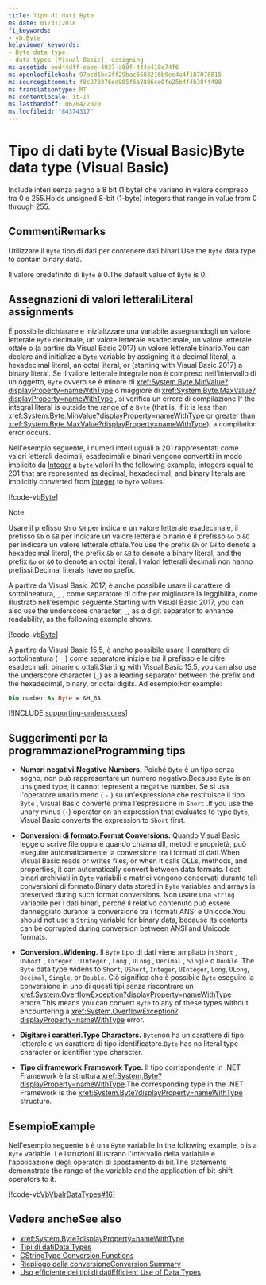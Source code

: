 ```yaml
---
title: Tipo di dati Byte
ms.date: 01/31/2018
f1_keywords:
- vb.Byte
helpviewer_keywords:
- Byte data type
- data types [Visual Basic], assigning
ms.assetid: eed44dff-eaee-4937-a89f-444e418e74f6
ms.openlocfilehash: 97acd1bc2ff29bac6588216b9ee4a4f187078815
ms.sourcegitcommit: f8c270376ed905f6a8896ce0fe25b4f4b38ff498
ms.translationtype: MT
ms.contentlocale: it-IT
ms.lasthandoff: 06/04/2020
ms.locfileid: "84374317"
---
```

# <a name="byte-data-type-visual-basic"></a><span data-ttu-id="84de8-102">Tipo di dati byte (Visual Basic)</span><span class="sxs-lookup"><span data-stu-id="84de8-102">Byte data type (Visual Basic)</span></span>

<span data-ttu-id="84de8-103">Include interi senza segno a 8 bit (1 byte) che variano in valore compreso tra 0 e 255.</span><span class="sxs-lookup"><span data-stu-id="84de8-103">Holds unsigned 8-bit (1-byte) integers that range in value from 0 through 255.</span></span>

## <a name="remarks"></a><span data-ttu-id="84de8-104">Commenti</span><span class="sxs-lookup"><span data-stu-id="84de8-104">Remarks</span></span>

<span data-ttu-id="84de8-105">Utilizzare il `Byte` tipo di dati per contenere dati binari.</span><span class="sxs-lookup"><span data-stu-id="84de8-105">Use the `Byte` data type to contain binary data.</span></span>  
  
<span data-ttu-id="84de8-106">Il valore predefinito di `Byte` è 0.</span><span class="sxs-lookup"><span data-stu-id="84de8-106">The default value of `Byte` is 0.</span></span>

## <a name="literal-assignments"></a><span data-ttu-id="84de8-107">Assegnazioni di valori letterali</span><span class="sxs-lookup"><span data-stu-id="84de8-107">Literal assignments</span></span>

<span data-ttu-id="84de8-108">È possibile dichiarare e inizializzare una variabile assegnandogli un valore letterale `Byte` decimale, un valore letterale esadecimale, un valore letterale ottale o (a partire da Visual Basic 2017) un valore letterale binario.</span><span class="sxs-lookup"><span data-stu-id="84de8-108">You can declare and initialize a `Byte` variable by assigning it a decimal literal, a hexadecimal literal, an octal literal, or (starting with Visual Basic 2017) a binary literal.</span></span> <span data-ttu-id="84de8-109">Se il valore letterale integrale non è compreso nell'intervallo di un oggetto, `Byte` ovvero se è minore di <xref:System.Byte.MinValue?displayProperty=nameWithType> o maggiore di <xref:System.Byte.MaxValue?displayProperty=nameWithType> , si verifica un errore di compilazione.</span><span class="sxs-lookup"><span data-stu-id="84de8-109">If the integral literal is outside the range of a `Byte` (that is, if it is less than <xref:System.Byte.MinValue?displayProperty=nameWithType> or greater than <xref:System.Byte.MaxValue?displayProperty=nameWithType>), a compilation error occurs.</span></span>

<span data-ttu-id="84de8-110">Nell'esempio seguente, i numeri interi uguali a 201 rappresentati come valori letterali decimali, esadecimali e binari vengono convertiti in modo implicito da [Integer](integer-data-type.md) a `byte` valori.</span><span class="sxs-lookup"><span data-stu-id="84de8-110">In the following example, integers equal to 201 that are represented as decimal, hexadecimal, and binary literals are implicitly converted from [Integer](integer-data-type.md) to `byte` values.</span></span>

[!code-vb[Byte](../../../../samples/snippets/visualbasic/language-reference/data-types/numeric-literals.vb#Byte)]

> [!NOTE]
> <span data-ttu-id="84de8-111">Usare il prefisso `&h` o `&H` per indicare un valore letterale esadecimale, il prefisso `&b` o `&B` per indicare un valore letterale binario e il prefisso `&o` o `&O` per indicare un valore letterale ottale.</span><span class="sxs-lookup"><span data-stu-id="84de8-111">You use the prefix `&h` or `&H` to denote a hexadecimal literal, the prefix `&b` or `&B` to denote a binary literal, and the prefix `&o` or `&O` to denote an octal literal.</span></span> <span data-ttu-id="84de8-112">I valori letterali decimali non hanno prefissi.</span><span class="sxs-lookup"><span data-stu-id="84de8-112">Decimal literals have no prefix.</span></span>

<span data-ttu-id="84de8-113">A partire da Visual Basic 2017, è anche possibile usare il carattere di sottolineatura, `_` , come separatore di cifre per migliorare la leggibilità, come illustrato nell'esempio seguente.</span><span class="sxs-lookup"><span data-stu-id="84de8-113">Starting with Visual Basic 2017, you can also use the underscore character, `_`, as a digit separator to enhance readability, as the following example shows.</span></span>

[!code-vb[Byte](../../../../samples/snippets/visualbasic/language-reference/data-types/numeric-literals.vb#ByteS)]  

<span data-ttu-id="84de8-114">A partire da Visual Basic 15,5, è anche possibile usare il carattere di sottolineatura ( `_` ) come separatore iniziale tra il prefisso e le cifre esadecimali, binarie o ottali.</span><span class="sxs-lookup"><span data-stu-id="84de8-114">Starting with Visual Basic 15.5, you can also use the underscore character (`_`) as a leading separator between the prefix and the hexadecimal, binary, or octal digits.</span></span> <span data-ttu-id="84de8-115">Ad esempio:</span><span class="sxs-lookup"><span data-stu-id="84de8-115">For example:</span></span>

```vb
Dim number As Byte = &H_6A
```

[!INCLUDE [supporting-underscores](../../../../includes/vb-separator-langversion.md)]

## <a name="programming-tips"></a><span data-ttu-id="84de8-116">Suggerimenti per la programmazione</span><span class="sxs-lookup"><span data-stu-id="84de8-116">Programming tips</span></span>

- <span data-ttu-id="84de8-117">**Numeri negativi.**</span><span class="sxs-lookup"><span data-stu-id="84de8-117">**Negative Numbers.**</span></span> <span data-ttu-id="84de8-118">Poiché `Byte` è un tipo senza segno, non può rappresentare un numero negativo.</span><span class="sxs-lookup"><span data-stu-id="84de8-118">Because `Byte` is an unsigned type, it cannot represent a negative number.</span></span> <span data-ttu-id="84de8-119">Se si usa l'operatore unario meno ( `-` ) su un'espressione che restituisce il tipo `Byte` , Visual Basic converte prima l'espressione in `Short` .</span><span class="sxs-lookup"><span data-stu-id="84de8-119">If you use the unary minus (`-`) operator on an expression that evaluates to type `Byte`, Visual Basic converts the expression to `Short` first.</span></span>
  
- <span data-ttu-id="84de8-120">**Conversioni di formato.**</span><span class="sxs-lookup"><span data-stu-id="84de8-120">**Format Conversions.**</span></span> <span data-ttu-id="84de8-121">Quando Visual Basic legge o scrive file oppure quando chiama dll, metodi e proprietà, può eseguire automaticamente la conversione tra i formati di dati.</span><span class="sxs-lookup"><span data-stu-id="84de8-121">When Visual Basic reads or writes files, or when it calls DLLs, methods, and properties, it can automatically convert between data formats.</span></span> <span data-ttu-id="84de8-122">I dati binari archiviati in `Byte` variabili e matrici vengono conservati durante tali conversioni di formato.</span><span class="sxs-lookup"><span data-stu-id="84de8-122">Binary data stored in `Byte` variables and arrays is preserved during such format conversions.</span></span> <span data-ttu-id="84de8-123">Non usare una `String` variabile per i dati binari, perché il relativo contenuto può essere danneggiato durante la conversione tra i formati ANSI e Unicode.</span><span class="sxs-lookup"><span data-stu-id="84de8-123">You should not use a `String` variable for binary data, because its contents can be corrupted during conversion between ANSI and Unicode formats.</span></span>

- <span data-ttu-id="84de8-124">**Conversioni.**</span><span class="sxs-lookup"><span data-stu-id="84de8-124">**Widening.**</span></span> <span data-ttu-id="84de8-125">Il `Byte` tipo di dati viene ampliato in `Short` , `UShort` , `Integer` , `UInteger` , `Long` , `ULong` , `Decimal` , `Single` o `Double` .</span><span class="sxs-lookup"><span data-stu-id="84de8-125">The `Byte` data type widens to `Short`, `UShort`, `Integer`, `UInteger`, `Long`, `ULong`, `Decimal`, `Single`, or `Double`.</span></span> <span data-ttu-id="84de8-126">Ciò significa che è possibile `Byte` eseguire la conversione in uno di questi tipi senza riscontrare un <xref:System.OverflowException?displayProperty=nameWithType> errore.</span><span class="sxs-lookup"><span data-stu-id="84de8-126">This means you can convert `Byte` to any of these types without encountering a <xref:System.OverflowException?displayProperty=nameWithType> error.</span></span>
  
- <span data-ttu-id="84de8-127">**Digitare i caratteri.**</span><span class="sxs-lookup"><span data-stu-id="84de8-127">**Type Characters.**</span></span> <span data-ttu-id="84de8-128">`Byte`non ha un carattere di tipo letterale o un carattere di tipo identificatore.</span><span class="sxs-lookup"><span data-stu-id="84de8-128">`Byte` has no literal type character or identifier type character.</span></span>

- <span data-ttu-id="84de8-129">**Tipo di framework.**</span><span class="sxs-lookup"><span data-stu-id="84de8-129">**Framework Type.**</span></span> <span data-ttu-id="84de8-130">Il tipo corrispondente in .NET Framework è la struttura <xref:System.Byte?displayProperty=nameWithType>.</span><span class="sxs-lookup"><span data-stu-id="84de8-130">The corresponding type in the .NET Framework is the <xref:System.Byte?displayProperty=nameWithType> structure.</span></span>

## <a name="example"></a><span data-ttu-id="84de8-131">Esempio</span><span class="sxs-lookup"><span data-stu-id="84de8-131">Example</span></span>

 <span data-ttu-id="84de8-132">Nell'esempio seguente `b` è una `Byte` variabile.</span><span class="sxs-lookup"><span data-stu-id="84de8-132">In the following example, `b` is a `Byte` variable.</span></span> <span data-ttu-id="84de8-133">Le istruzioni illustrano l'intervallo della variabile e l'applicazione degli operatori di spostamento di bit.</span><span class="sxs-lookup"><span data-stu-id="84de8-133">The statements demonstrate the range of the variable and the application of bit-shift operators to it.</span></span>

 [!code-vb[VbVbalrDataTypes#16](~/samples/snippets/visualbasic/VS_Snippets_VBCSharp/VbVbalrDataTypes/VB/Class1.vb#16)]  

## <a name="see-also"></a><span data-ttu-id="84de8-134">Vedere anche</span><span class="sxs-lookup"><span data-stu-id="84de8-134">See also</span></span>

- <xref:System.Byte?displayProperty=nameWithType>
- [<span data-ttu-id="84de8-135">Tipi di dati</span><span class="sxs-lookup"><span data-stu-id="84de8-135">Data Types</span></span>](index.md)
- [<span data-ttu-id="84de8-136">CString</span><span class="sxs-lookup"><span data-stu-id="84de8-136">Type Conversion Functions</span></span>](../functions/type-conversion-functions.md)
- [<span data-ttu-id="84de8-137">Riepilogo della conversione</span><span class="sxs-lookup"><span data-stu-id="84de8-137">Conversion Summary</span></span>](../keywords/conversion-summary.md)
- [<span data-ttu-id="84de8-138">Uso efficiente dei tipi di dati</span><span class="sxs-lookup"><span data-stu-id="84de8-138">Efficient Use of Data Types</span></span>](../../programming-guide/language-features/data-types/efficient-use-of-data-types.md)
